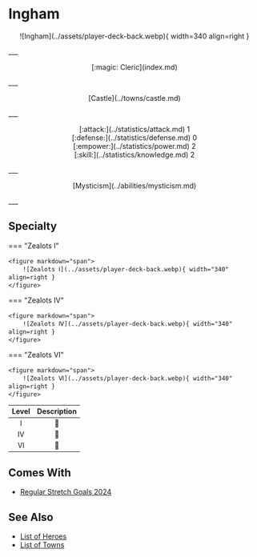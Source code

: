 # Ingham

<p style="text-align: center;" markdown>![Ingham](../assets/player-deck-back.webp){ width=340 align=right }</p>
___
<p style="text-align: center;" markdown>[:magic: Cleric](index.md)</p>
___
<p style="text-align: center;" markdown>[Castle](../towns/castle.md)</p>
___

<p style="text-align: center;" markdown>[:attack:](../statistics/attack.md)&nbsp;1</br>[:defense:](../statistics/defense.md)&nbsp;0</br>[:empower:](../statistics/power.md)&nbsp;2</br>[:skill:](../statistics/knowledge.md)&nbsp;2</p>
___
<p style="text-align: center;" markdown>[Mysticism](../abilities/mysticism.md)</p>
___

## Specialty

=== "Zealots Ⅰ"

    <figure markdown="span">
        ![Zealots Ⅰ](../assets/player-deck-back.webp){ width="340" align=right }
    </figure>

=== "Zealots Ⅳ"

    <figure markdown="span">
        ![Zealots Ⅳ](../assets/player-deck-back.webp){ width="340" align=right }
    </figure>

=== "Zealots Ⅵ"

    <figure markdown="span">
        ![Zealots Ⅵ](../assets/player-deck-back.webp){ width="340" align=right }
    </figure>


| Level | Description |
| :---: | :---: |
| Ⅰ | 🚧 |
| Ⅳ | 🚧 |
| Ⅵ | 🚧 |


## Comes With

- [Regular Stretch Goals 2024](../content/regular_stretch_goals.md)


## See Also

- [List of Heroes](index.md)
- [List of Towns](../towns/index.md)

